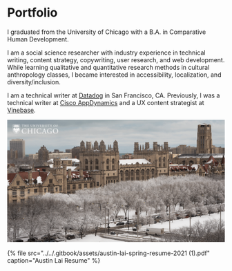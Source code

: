 # Portfolio

I graduated from the University of Chicago with a B.A. in Comparative Human Development. 

I am a social science researcher with industry experience in technical writing, content strategy, copywriting, user research, and web development. While learning qualitative and quantitative research methods in cultural anthropology classes, I became interested in accessibility, localization, and diversity/inclusion. 

I am a technical writer at [Datadog](https://www.datadoghq.com/) in San Francisco, CA. Previously, I was a technical writer at [Cisco AppDynamics](https://www.appdynamics.com/) and a UX content strategist at [Vinebase](https://vinebase.com/).

![University of Chicago, Hyde Park IL](../../.gitbook/assets/uchicago_winter_snowygothic.png)

{% file src="../../.gitbook/assets/austin-lai-spring-resume-2021 \(1\).pdf" caption="Austin Lai Resume" %}

